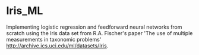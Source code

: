 # Iris_ML
Implementing logistic regression and feedforward neural networks from scratch using the Iris data set from R.A. Fischer's paper 'The use of multiple measurements in taxonomic problems' http://archive.ics.uci.edu/ml/datasets/Iris.

